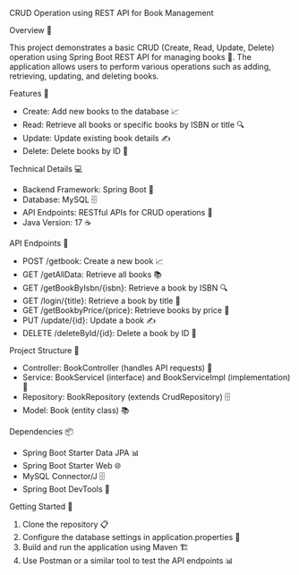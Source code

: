 CRUD Operation using REST API for Book Management

Overview 📝

This project demonstrates a basic CRUD (Create, Read, Update, Delete) operation using Spring Boot REST API for managing books 📖. The application allows users to perform various operations such as adding, retrieving, updating, and deleting books.

Features 🌟

- Create: Add new books to the database 📈
- Read: Retrieve all books or specific books by ISBN or title 🔍
- Update: Update existing book details ✍️
- Delete: Delete books by ID 🚫

Technical Details 💻

- Backend Framework: Spring Boot 🚀
- Database: MySQL 🗄️
- API Endpoints: RESTful APIs for CRUD operations 📡
- Java Version: 17 ☕️

API Endpoints 📝

- POST /getbook: Create a new book 📈
- GET /getAllData: Retrieve all books 📚
- GET /getBookByIsbn/{isbn}: Retrieve a book by ISBN 🔍
- GET /login/{title}: Retrieve a book by title 📖
- GET /getBookbyPrice/{price}: Retrieve books by price 💸
- PUT /update/{id}: Update a book ✍️
- DELETE /deleteById/{id}: Delete a book by ID 🚫

Project Structure 📁

- Controller: BookController (handles API requests) 🤖
- Service: BookServiceI (interface) and BookServiceImpl (implementation) 💼
- Repository: BookRepository (extends CrudRepository) 🗄️
- Model: Book (entity class) 📚

Dependencies 📦

- Spring Boot Starter Data JPA 📊
- Spring Boot Starter Web 🌐
- MySQL Connector/J 🗄️
- Spring Boot DevTools 🔧

Getting Started 🚀

1. Clone the repository 📋
2. Configure the database settings in application.properties 📝
3. Build and run the application using Maven 🏗️
4. Use Postman or a similar tool to test the API endpoints 📊
